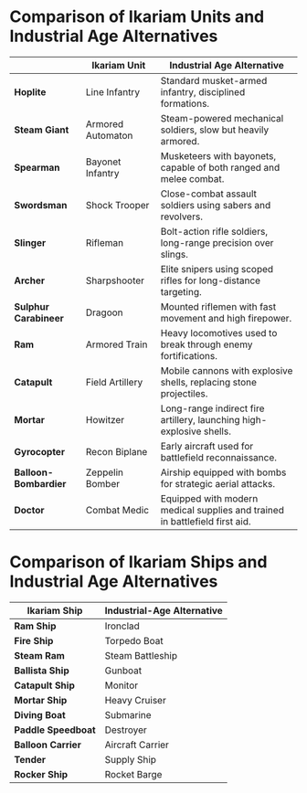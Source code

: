 # Comparison of Ikariam Units and Industrial Age Alternatives

|                        | **Ikariam Unit**  | **Industrial Age Alternative**                                              |
|------------------------|-------------------|-----------------------------------------------------------------------------|
| **Hoplite**            | Line Infantry     | Standard musket-armed infantry, disciplined formations.                     |
| **Steam Giant**        | Armored Automaton | Steam-powered mechanical soldiers, slow but heavily armored.                |
| **Spearman**           | Bayonet Infantry  | Musketeers with bayonets, capable of both ranged and melee combat.          |
| **Swordsman**          | Shock Trooper     | Close-combat assault soldiers using sabers and revolvers.                   |
| **Slinger**            | Rifleman          | Bolt-action rifle soldiers, long-range precision over slings.               |
| **Archer**             | Sharpshooter      | Elite snipers using scoped rifles for long-distance targeting.              |
| **Sulphur Carabineer** | Dragoon           | Mounted riflemen with fast movement and high firepower.                     |
| **Ram**                | Armored Train     | Heavy locomotives used to break through enemy fortifications.               |
| **Catapult**           | Field Artillery   | Mobile cannons with explosive shells, replacing stone projectiles.          |
| **Mortar**             | Howitzer          | Long-range indirect fire artillery, launching high-explosive shells.        |
| **Gyrocopter**         | Recon Biplane     | Early aircraft used for battlefield reconnaissance.                         |
| **Balloon-Bombardier** | Zeppelin Bomber   | Airship equipped with bombs for strategic aerial attacks.                   |
| **Doctor**             | Combat Medic      | Equipped with modern medical supplies and trained in battlefield first aid. |

# Comparison of Ikariam Ships and Industrial Age Alternatives

| **Ikariam Ship**     | **Industrial-Age Alternative** |
|----------------------|--------------------------------|
| **Ram Ship**         | Ironclad                       |
| **Fire Ship**        | Torpedo Boat                   |
| **Steam Ram**        | Steam Battleship               |
| **Ballista Ship**    | Gunboat                        |
| **Catapult Ship**    | Monitor                        |
| **Mortar Ship**      | Heavy Cruiser                  |
| **Diving Boat**      | Submarine                      |
| **Paddle Speedboat** | Destroyer                      |
| **Balloon Carrier**  | Aircraft Carrier               |
| **Tender**           | Supply Ship                    |
| **Rocker Ship**      | Rocket Barge                   |
